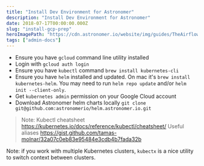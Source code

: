 ```yaml
---
title: "Install Dev Environment for Astronomer"
description: "Install Dev Environment for Astronomer"
date: 2018-07-17T00:00:00.000Z
slug: "install-gcp-prep"
heroImagePath: "https://cdn.astronomer.io/website/img/guides/TheAirflowUI_preview.png"
tags: ["admin-docs"]
---
```


* Ensure you have `gcloud` command line utility installed
* Login with `gcloud auth login`
* Ensure you have `kubectl` command `brew install kubernetes-cli`
* Ensure you have `helm` installed and updated. On mac it's `brew install kubernetes-helm`.
  You may need to run `helm repo update` and/or `helm init --client-only`.
* Get `kubernetes admin` permission on your Google Cloud account
* Download Astronomer helm charts locally `git clone git@github.com:astronomerio/helm.astronomer.io.git`

> Note: Kubectl cheatsheet https://kubernetes.io/docs/reference/kubectl/cheatsheet/
  Useful aliases https://gist.github.com/tamas-molnar/32a07c0eb83e95484e3cdb4b7fada32b

Note: if you work with multiple Kubernetes clusters, `kubectx` is a nice utility
to switch context between clusters.
